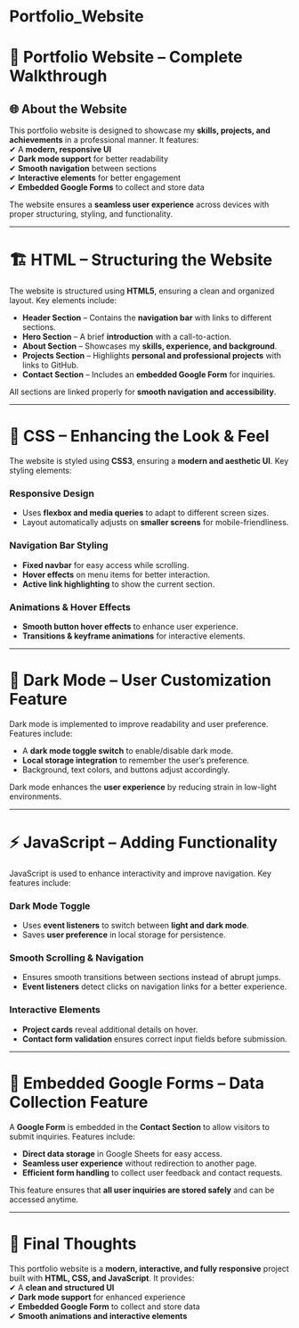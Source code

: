 # Portfolio_Website



# 📌 **Portfolio Website – Complete Walkthrough**  

## 🌐 **About the Website**  
This portfolio website is designed to showcase my **skills, projects, and achievements** in a professional manner. It features:  
✔ A **modern, responsive UI**  
✔ **Dark mode support** for better readability  
✔ **Smooth navigation** between sections  
✔ **Interactive elements** for better engagement  
✔ **Embedded Google Forms** to collect and store data  

The website ensures a **seamless user experience** across devices with proper structuring, styling, and functionality.  

---

# 🏗 **HTML – Structuring the Website**  
The website is structured using **HTML5**, ensuring a clean and organized layout. Key elements include:  
- **Header Section** – Contains the **navigation bar** with links to different sections.  
- **Hero Section** – A brief **introduction** with a call-to-action.  
- **About Section** – Showcases my **skills, experience, and background**.  
- **Projects Section** – Highlights **personal and professional projects** with links to GitHub.  
- **Contact Section** – Includes an **embedded Google Form** for inquiries.  

All sections are linked properly for **smooth navigation and accessibility**.  

---

# 🎨 **CSS – Enhancing the Look & Feel**  
The website is styled using **CSS3**, ensuring a **modern and aesthetic UI**. Key styling elements:  

###  **Responsive Design**  
- Uses **flexbox and media queries** to adapt to different screen sizes.  
- Layout automatically adjusts on **smaller screens** for mobile-friendliness.  

###  **Navigation Bar Styling**  
- **Fixed navbar** for easy access while scrolling.  
- **Hover effects** on menu items for better interaction.  
- **Active link highlighting** to show the current section.  

###  **Animations & Hover Effects**  
- **Smooth button hover effects** to enhance user experience.  
- **Transitions & keyframe animations** for interactive elements.  

---

# 🌙 **Dark Mode – User Customization Feature**  
Dark mode is implemented to improve readability and user preference. Features include:  
- A **dark mode toggle switch** to enable/disable dark mode.  
- **Local storage integration** to remember the user’s preference.  
- Background, text colors, and buttons adjust accordingly.  

Dark mode enhances the **user experience** by reducing strain in low-light environments.  

---

# ⚡ **JavaScript – Adding Functionality**  
JavaScript is used to enhance interactivity and improve navigation. Key features include:  

###  **Dark Mode Toggle**  
- Uses **event listeners** to switch between **light and dark mode**.  
- Saves **user preference** in local storage for persistence.  

###  **Smooth Scrolling & Navigation**  
- Ensures smooth transitions between sections instead of abrupt jumps.  
- **Event listeners** detect clicks on navigation links for a better experience.  

###  **Interactive Elements**  
- **Project cards** reveal additional details on hover.  
- **Contact form validation** ensures correct input fields before submission.  

---

# 📝 **Embedded Google Forms – Data Collection Feature**  
A **Google Form** is embedded in the **Contact Section** to allow visitors to submit inquiries. Features include:  
- **Direct data storage** in Google Sheets for easy access.  
- **Seamless user experience** without redirection to another page.  
- **Efficient form handling** to collect user feedback and contact requests.  

This feature ensures that **all user inquiries are stored safely** and can be accessed anytime.  

---

# 🚀 **Final Thoughts**  
This portfolio website is a **modern, interactive, and fully responsive** project built with **HTML, CSS, and JavaScript**. It provides:  
✔ A **clean and structured UI**  
✔ **Dark mode support** for enhanced experience  
✔ **Embedded Google Form** to collect and store data  
✔ **Smooth animations and interactive elements**  

